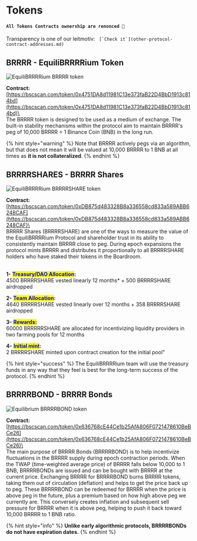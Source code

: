 # Tokens

#### `All Tokens Contracts ownership are renonced 🥰`

Transparency is one of our leitmotiv: `` [`Check it`](other-protocol-contract-addresses.md)``

## BRRRR - EquiliBRRRRium Token

![EquiliBRRRRium BRRRR token](../.gitbook/assets/BRRRR\_200x200.png)

**Contract:** [https://bscscan.com/token/0x4751DA8d11981C13e373faB22D4BbD1913c814bd](https://bscscan.com/token/0x4751DA8d11981C13e373faB22D4BbD1913c814bd)\
\
The BRRRR token is designed to be used as a medium of exchange. The built-in stability mechanisms within the protocol aim to maintain BRRRR's peg of 10,000 BRRRR = 1 Binance Coin (BNB) in the long run.

{% hint style="warning" %}
Note that BRRRR actively pegs via an algorithm, but that does not mean it will be valued at 10,000 BRRRR to 1 BNB at all times as **it is not collateralized**.
{% endhint %}



## BRRRRSHARES - BRRRR Shares

![EquiliBRRRRium BRRRRSHARE token](../.gitbook/assets/BRRRRSHARE\_200x200.png)

**Contract:** [https://bscscan.com/token/0xDB875d483328B8a336558cd833a589ABB6248CAF](https://bscscan.com/token/0xDB875d483328B8a336558cd833a589ABB6248CAF)\
\
BRRRR Shares (BRRRRSHARE) are one of the ways to measure the value of the EquiliBRRRRium Protocol and shareholder trust in its ability to consistently maintain BRRRR close to peg. During epoch expansions the protocol mints BRRRR and distributes it proportionally to all BRRRRSHARE holders who have staked their tokens in the Boardroom.

\
**1-** <mark style="color:blue;">**Treasury/DAO Allocation**</mark>**:** \
4500 BRRRRSHARE vested linearly 12 months\* + 500 BRRRRSHARE airdropped&#x20;

**2-** <mark style="color:blue;">**Team Allocation**</mark>**:** \
4640 BRRRRSHARE vested linearly over 12 months + 358 BRRRRSHARE airdropped&#x20;

**3-** <mark style="color:blue;">**Rewards:**</mark> \
60000 BRRRRRSHARE are allocated for incentivizing liquidity providers in two farming pools for 12 months

**4-** <mark style="color:blue;">**Initial mint**</mark>**:** \
2 BRRRRSHARE minted upon contract creation for the initial pool"

{% hint style="success" %}
The EquiliBRRRRium team will use the treasury funds in any way that they feel is best for the long-term success of the protocol.
{% endhint %}

## **BRRRRBOND - BRRRR Bonds**

![Equilibrium BRRRRBOND token](../.gitbook/assets/BRRRRBOND\_200x200.png)

**Contract:** [https://bscscan.com/token/0x636768cE44Ce1b25AfA806F0721478610BeBCe26](https://bscscan.com/token/0x636768cE44Ce1b25AfA806F0721478610BeBCe26)\
\
The main purpose of BRRRR Bonds (BRRRRBOND) is to help incentivize fluctuations in the BRRRR supply during epoch contraction periods. When the TWAP (time-weighted average price) of BRRRR falls below 10,000 to 1 BNB, BRRRRBONDs are issued and can be bought with BRRRR at the current price. Exchanging BRRRR for BRRRRBOND burns BRRRR tokens, taking them out of circulation (deflation) and helps to get the price back up to peg. These BRRRRBOND can be redeemed for BRRRR when the price is above peg in the future, plus a premium based on how high above peg we currently are. This conversely creates inflation and subsequent sell pressure for BRRRR when it is above peg, helping to push it back toward 10,000 BRRRR to 1 BNB ratio.&#x20;

{% hint style="info" %}
**Unlike early algorithmic protocols, BRRRRBONDs do not have expiration dates.**
{% endhint %}

